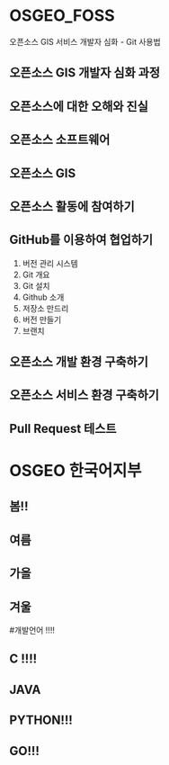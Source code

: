 # OSGEO_FOSS
오픈소스 GIS 서비스 개발자 심화 - Git 사용법

## 오픈소스 GIS 개발자 심화 과정

## 오픈소스에 대한 오해와 진실

## 오픈소스 소프트웨어

## 오픈소스 GIS

## 오픈소스 활동에 참여하기

## GitHub를 이용하여 협업하기
1. 버전 관리 시스템
2. Git 개요
3. Git 설치
4. Github 소개
5. 저장소 만드리
6. 버전 만들기
7. 브랜치

## 오픈소스 개발 환경 구축하기

## 오픈소스 서비스 환경 구축하기

## Pull Request 테스트

# OSGEO 한국어지부

## 봄!!

## 여름

## 가을

## 겨울

#개발언어 !!!!
## C !!!!
## JAVA
## PYTHON!!!
## GO!!!

